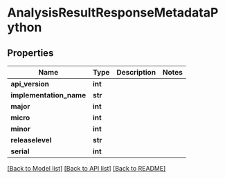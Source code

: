 # AnalysisResultResponseMetadataPython

## Properties
Name | Type | Description | Notes
------------ | ------------- | ------------- | -------------
**api_version** | **int** |  | 
**implementation_name** | **str** |  | 
**major** | **int** |  | 
**micro** | **int** |  | 
**minor** | **int** |  | 
**releaselevel** | **str** |  | 
**serial** | **int** |  | 

[[Back to Model list]](../README.md#documentation-for-models) [[Back to API list]](../README.md#documentation-for-api-endpoints) [[Back to README]](../README.md)

